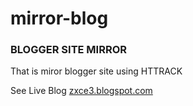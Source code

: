 # mirror-blog

### BLOGGER SITE MIRROR
That is miror blogger site using HTTRACK


See Live Blog [zxce3.blogspot.com](https://zxce3.blogspot.com)
